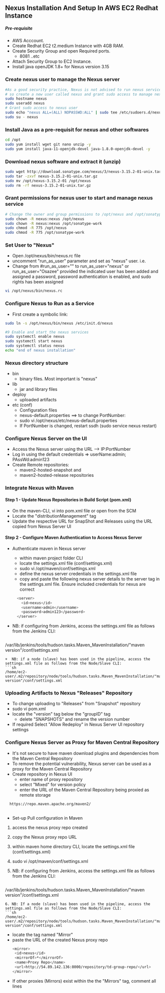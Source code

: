 ## Nexus Installation And Setup In AWS EC2 Redhat Instance
##### Pre-requisite
+ AWS Acccount.
+ Create Redhat EC2 t2.medium Instance with 4GB RAM.
+ Create Security Group and open Required ports.
   + 8081 ..etc
+ Attach Security Group to EC2 Instance.
+ Install java openJDK 1.8+ for Nexus version 3.15

### Create nexus user to manage the Nexus server
```sh
#As a good security practice, Nexus is not advised to run nexus service as a root user, 
# so create a new user called nexus and grant sudo access to manage nexus services as follows. 
sudo hostname nexus
sudo useradd nexus
# Grant sudo access to nexus user
sudo echo "nexus ALL=(ALL) NOPASSWD:ALL" | sudo tee /etc/sudoers.d/nexus
sudo su - nexus
```

### Install Java as a pre-requisit for nexus and other softwares

``` sh
cd /opt
sudo yum install wget git nano unzip -y
sudo yum install java-11-openjdk-devel java-1.8.0-openjdk-devel -y
```
### Download nexus software and extract it (unzip)
```sh
sudo wget http://download.sonatype.com/nexus/3/nexus-3.15.2-01-unix.tar.gz 
sudo tar -zxvf nexus-3.15.2-01-unix.tar.gz
sudo mv /opt/nexus-3.15.2-01 /opt/nexus
sudo rm -rf nexus-3.15.2-01-unix.tar.gz
```

### Grant permissions for nexus user to start and manage nexus service
```sh
# Change the owner and group permissions to /opt/nexus and /opt/sonatype-work directories.
sudo chown -R nexus:nexus /opt/nexus
sudo chown -R nexus:nexus /opt/sonatype-work
sudo chmod -R 775 /opt/nexus
sudo chmod -R 775 /opt/sonatype-work
```
###  Set User to "Nexus"
+ Open /opt/nexus/bin/nexus.rc file
+ uncomment "run_as_user" parameter and set as "nexus" user. i.e.
+ Change from  #run_as_user="" to  run_as_user="nexus"  or run_as_user="Osazee" provided the indicated user has been added and assigned a password, password authentication is enabled, and sudo rights has been assigned 


```sh
vi /opt/nexus/bin/nexus.rc
```

###  Configure Nexus to Run as a Service 
+ First create a symbolic link:

```sh
sudo ln -s /opt/nexus/bin/nexus /etc/init.d/nexus

#9 Enable and start the nexus services
sudo systemctl enable nexus
sudo systemctl start nexus
sudo systemctl status nexus
echo "end of nexus installation"
```

### Nexus directory structure
+ bin 
  + binary files. Most important is "nexus"
+ lib 
  + jar and library files             
+ deploy  
  + uploaded artifacts
+ etc (conf)
  + Configuration files  
  + nexus-default.properties ==> to change PortNumber:
  + sudo vi /opt/nexus/etc/nexus-default.properties 
  + If PortNumber is changed, restart ssdh (sudo service nexus restart)


### Configure Nexus Server on the UI
+ Access the Nexus server using the URL --> IP:PortNumber
+ Log in using the default credentials => userName:admin; PAssWd:admin123
+ Create Remote repositories:
   + maven2-hosted-snapshot and 
   + maven2-hosted-release repositories

### Integrate Nexus with Maven
#### Step 1 - Update Nexus Repositories in Build Script (pom.xml)
+ On the maven-CLI, vi into pom.xml file or open from the SCM
+ Locate the "distributionManagement" tag
+ Update the respective URL for SnapShot and Releases using the URL copied from Nexus Server UI

#### Step 2 - Configure Maven Authentication to Access Nexus Server
+ Authenticate maven in Nexus server 
  + within maven project folder CLI 
  + locate the settings.xml file (conf/settings.xml)
  + sudo vi /opt/maven/conf/settings.xml
  + define the nexus server credentials in the settings.xml file
  + copy and paste the following nexus server details to the server tag in the settings.xml file. Ensure included credentials for nexus are correct


  ```sh
    <server>
      <id>nexus</id>
      <username>admin</username>
      <password>admin123</password>
    </server>
   ```
   
+  NB: if configuring from Jenkins, access the settings.xml file as follows from the Jenkins CLI:
   ```sh
/var/lib/jenkins/tools/hudson.tasks.Maven_MavenInstallation/"maven version"/conf/settings.xml
    
   ```
+  NB: if a node (slave) has been used in the pipeline, access the settings.xml file as follows from the Node/Slave CLI:
   ```sh
/home/ec2-user/.m2/repository/node/tools/hudson.tasks.Maven_MavenInstallation/"maven version"/conf/settings.xml
  ```

### Uploading Artifacts to Nexus "Releases" Repository
+ To change uploading to "Releases" from "Snapshot" repository
+ sudo vi pom.xml
+ locate the "version" tag below the "groupID" tag
  + delete "SNAPSHOTS" and rename the version number
+ If required Select "Allow Redeploy" in Nexus Server UI repository settings


### Configure Nexus Server as Proxy for Maven Central Repository
+ It's not secure to have maven download plugins and dependencies from the Maven Central Repository
+ To remove the potential vulnerability, Nexus server can be used as a proxy for the Maven Central Repository
+ Create repository in Nexus UI
  + enter name of proxy repository
  + select "Mixed" for version policy
  + enter the URL of the Maven Central Repository being proxied as remote storage 
```sh
  https://repo.maven.apache.org/maven2/
  
```
+ Set-up Pull configuration in Maven
1. access the nexus proxy repo created
2. copy the Nexus proxy repo URL
3. within maven home directory CLI, locate the settings.xml file (conf/settings.xml)
4. sudo vi /opt/maven/conf/settings.xml
5. NB: if configuring from Jenkins, access the settings.xml file as follows from the Jenkins CLI:

   ```sh
/var/lib/jenkins/tools/hudson.tasks.Maven_MavenInstallation/"maven version"/conf/settings.xml
    
   ```
6. NB: If a node (slave) has been used in the pipeline, access the settings.xml file as follows from the Node/Slave CLI:
   ```sh
/home/ec2-user/.m2/repository/node/tools/hudson.tasks.Maven_MavenInstallation/"maven version"/conf/settings.xml
   ```
   
  + locate the tag named "Mirror"
  + paste the URL of the created Nexus proxy repo
     ```sh
     <mirror>
      <id>nexus</id>
      <mirrorOf>*</mirrorOf>
      <name>Proxy Repo</name>
      <url>http://54.89.142.136:8000/repository/td-group-repo/</url>
     </mirror>
     ```
  + If other proxies (Mirrors) exist within the the "Mirrors" tag, comment all lines
  
